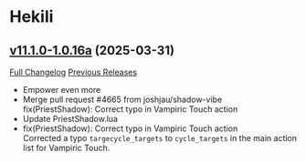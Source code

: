 # Hekili

## [v11.1.0-1.0.16a](https://github.com/Hekili/hekili/tree/v11.1.0-1.0.16a) (2025-03-31)
[Full Changelog](https://github.com/Hekili/hekili/compare/v11.1.0-1.0.16...v11.1.0-1.0.16a) [Previous Releases](https://github.com/Hekili/hekili/releases)

- Empower even more  
- Merge pull request #4665 from joshjau/shadow-vibe  
    fix(PriestShadow): Correct typo in Vampiric Touch action  
- Update PriestShadow.lua  
- fix(PriestShadow): Correct typo in Vampiric Touch action  
    Corrected a typo `targecycle_targets` to `cycle_targets` in the main action list for Vampiric Touch.  

